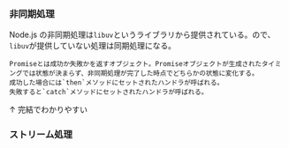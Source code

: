 ### 非同期処理

Node.js の非同期処理は`libuv`というライブラリから提供されている。ので、`libuv`が提供していない処理は同期処理になる。

```
Promiseとは成功か失敗かを返すオブジェクト。Promiseオブジェクトが生成されたタイミングでは状態が決まらず、非同期処理が完了した時点でどちらかの状態に変化する。
成功した場合には`then`メソッドにセットされたハンドラが呼ばれる。
失敗すると`catch`メソッドにセットされたハンドラが呼ばれる。

```

↑ 完結でわかりやすい

### ストリーム処理
